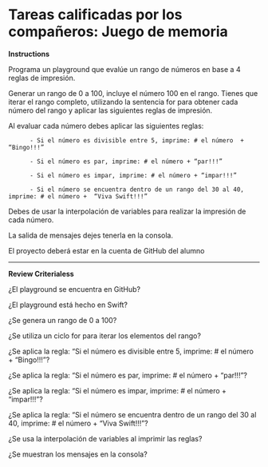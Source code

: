 Tareas calificadas por los compañeros: Juego de memoria
==============

**Instructions**

Programa un playground que evalúe un rango de números en base a 4 reglas de impresión.

Generar un rango de 0 a 100, incluye el número 100 en el rango.
Tienes que iterar el rango completo, utilizando la sentencia for para obtener cada número del rango y aplicar las siguientes reglas de impresión.

Al evaluar cada número debes aplicar las siguientes reglas:

          - Si el número es divisible entre 5, imprime: # el número  + “Bingo!!!”

          - Si el número es par, imprime: # el número + “par!!!”

          - Si el número es impar, imprime: # el número + “impar!!!”

          - Si el número se encuentra dentro de un rango del 30 al 40, imprime: # el número +  “Viva Swift!!!”

Debes de usar la interpolación de variables para realizar la impresión de cada número.

La salida de mensajes dejes tenerla en la consola.

El proyecto deberá estar en la cuenta de GitHub del alumno

___________________________________________________________________________________

**Review Criterialess**

¿El playground se encuentra en GitHub?

¿El playground está hecho en Swift?

¿Se genera un rango de 0 a 100?

¿Se utiliza un ciclo for para iterar los elementos del rango?

¿Se aplica la regla: “Si el número es divisible entre 5, imprime: # el número  + “Bingo!!!”?

¿Se aplica la regla: “Si el número es par, imprime: # el número + “par!!!”?

¿Se aplica la regla: “Si el número es impar, imprime: # el número + “impar!!!”?

¿Se aplica la regla: “Si el número se encuentra dentro de un rango del 30 al 40, imprime: # el número +  “Viva Swift!!!”?

¿Se usa la interpolación de variables al imprimir las reglas?

¿Se muestran los mensajes en la consola?
